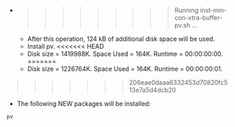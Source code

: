 * >>>>>>>>> Running inst-min-con-xtra-buffer-pv.sh ...
  * After this operation, 124 kB of additional disk space will be used.
  * Install pv.
<<<<<<< HEAD
  * Disk size = 1419988K. Space Used = 164K. Runtime = 00:00:00:00.
=======
  * Disk size = 1226764K. Space Used = 164K. Runtime = 00:00:00:01.
>>>>>>> 206eae0daaa6332453d70820fc513e7a5d4dcb20
  * The following NEW packages will be installed:
  ```bash
pv
  ```
